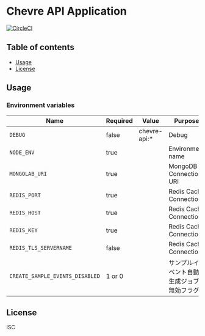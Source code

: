 # Chevre API Application

[![CircleCI](https://circleci.com/gh/toei-jp/chevre-api.svg?style=svg)](https://circleci.com/gh/toei-jp/chevre-api)

## Table of contents

* [Usage](#usage)
* [License](#license)

## Usage

### Environment variables

| Name                            | Required | Value        | Purpose                                  |
| ------------------------------- | -------- | ------------ | ---------------------------------------- |
| `DEBUG`                         | false    | chevre-api:* | Debug                                    |
| `NODE_ENV`                      | true     |              | Environment name                         |
| `MONGOLAB_URI`                  | true     |              | MongoDB Connection URI                   |
| `REDIS_PORT`                    | true     |              | Redis Cache Connection                   |
| `REDIS_HOST`                    | true     |              | Redis Cache Connection                   |
| `REDIS_KEY`                     | true     |              | Redis Cache Connection                   |
| `REDIS_TLS_SERVERNAME`          | false    |              | Redis Cache Connection                   |
| `CREATE_SAMPLE_EVENTS_DISABLED` | 1 or 0   |              | サンプルイベント自動生成ジョブ無効フラグ |

## License

ISC
